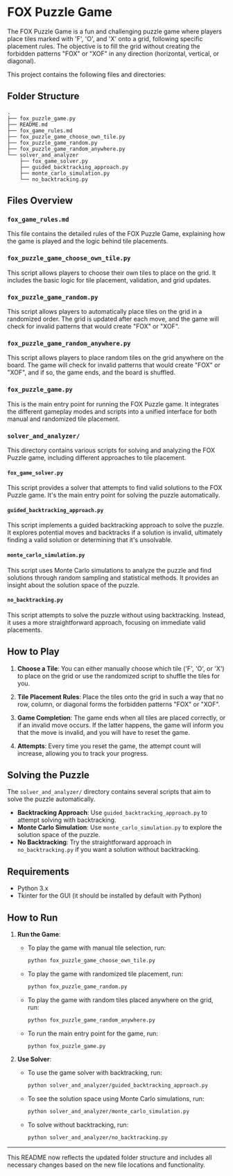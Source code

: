 # FOX Puzzle Game

The FOX Puzzle Game is a fun and challenging puzzle game where players place tiles marked with 'F', 'O', and 'X' onto a grid, following specific placement rules. The objective is to fill the grid without creating the forbidden patterns "FOX" or "XOF" in any direction (horizontal, vertical, or diagonal).

This project contains the following files and directories:

## Folder Structure

```text
.
├── fox_puzzle_game.py
├── README.md
├── fox_game_rules.md
├── fox_puzzle_game_choose_own_tile.py
├── fox_puzzle_game_random.py
├── fox_puzzle_game_random_anywhere.py
└── solver_and_analyzer
    ├── fox_game_solver.py
    ├── guided_backtracking_approach.py
    ├── monte_carlo_simulation.py
    └── no_backtracking.py
```

## Files Overview

### `fox_game_rules.md`

This file contains the detailed rules of the FOX Puzzle Game, explaining how the game is played and the logic behind tile placements.

### `fox_puzzle_game_choose_own_tile.py`

This script allows players to choose their own tiles to place on the grid. It includes the basic logic for tile placement, validation, and grid updates.

### `fox_puzzle_game_random.py`

This script allows players to automatically place tiles on the grid in a randomized order. The grid is updated after each move, and the game will check for invalid patterns that would create "FOX" or "XOF".

### `fox_puzzle_game_random_anywhere.py`

This script allows players to place random tiles on the grid anywhere on the board. The game will check for invalid patterns that would create "FOX" or "XOF", and if so, the game ends, and the board is shuffled.

### `fox_puzzle_game.py`

This is the main entry point for running the FOX Puzzle game. It integrates the different gameplay modes and scripts into a unified interface for both manual and randomized tile placement.

### `solver_and_analyzer/`

This directory contains various scripts for solving and analyzing the FOX Puzzle game, including different approaches to tile placement.

#### `fox_game_solver.py`

This script provides a solver that attempts to find valid solutions to the FOX Puzzle game. It's the main entry point for solving the puzzle automatically.

#### `guided_backtracking_approach.py`

This script implements a guided backtracking approach to solve the puzzle. It explores potential moves and backtracks if a solution is invalid, ultimately finding a valid solution or determining that it's unsolvable.

#### `monte_carlo_simulation.py`

This script uses Monte Carlo simulations to analyze the puzzle and find solutions through random sampling and statistical methods. It provides an insight about the solution space of the puzzle.

#### `no_backtracking.py`

This script attempts to solve the puzzle without using backtracking. Instead, it uses a more straightforward approach, focusing on immediate valid placements.

## How to Play

1. **Choose a Tile**: You can either manually choose which tile ('F', 'O', or 'X') to place on the grid or use the randomized script to shuffle the tiles for you.

2. **Tile Placement Rules**: Place the tiles onto the grid in such a way that no row, column, or diagonal forms the forbidden patterns "FOX" or "XOF".

3. **Game Completion**: The game ends when all tiles are placed correctly, or if an invalid move occurs. If the latter happens, the game will inform you that the move is invalid, and you will have to reset the game.

4. **Attempts**: Every time you reset the game, the attempt count will increase, allowing you to track your progress.

## Solving the Puzzle

The `solver_and_analyzer/` directory contains several scripts that aim to solve the puzzle automatically.

- **Backtracking Approach**: Use `guided_backtracking_approach.py` to attempt solving with backtracking.
- **Monte Carlo Simulation**: Use `monte_carlo_simulation.py` to explore the solution space of the puzzle.
- **No Backtracking**: Try the straightforward approach in `no_backtracking.py` if you want a solution without backtracking.

## Requirements

- Python 3.x
- Tkinter for the GUI (it should be installed by default with Python)

## How to Run

1. **Run the Game**:
   - To play the game with manual tile selection, run:

     ```bash
     python fox_puzzle_game_choose_own_tile.py
     ```

   - To play the game with randomized tile placement, run:

     ```bash
     python fox_puzzle_game_random.py
     ```

   - To play the game with random tiles placed anywhere on the grid, run:

     ```bash
     python fox_puzzle_game_random_anywhere.py
     ```

   - To run the main entry point for the game, run:

     ```bash
     python fox_puzzle_game.py
     ```

2. **Use Solver**:
   - To use the game solver with backtracking, run:

     ```bash
     python solver_and_analyzer/guided_backtracking_approach.py
     ```

   - To see the solution space using Monte Carlo simulations, run:

     ```bash
     python solver_and_analyzer/monte_carlo_simulation.py
     ```

   - To solve without backtracking, run:

     ```bash
     python solver_and_analyzer/no_backtracking.py
     ```

---

This README now reflects the updated folder structure and includes all necessary changes based on the new file locations and functionality.
